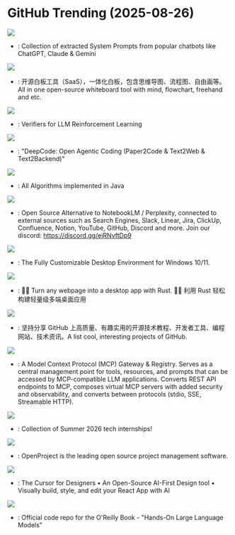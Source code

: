 # GitHub Trending (2025-08-26)

![](https://img.shields.io/badge/JavaScript-New%201-green?style=flat-square&logo=appveyor)
- [](https://github.comundefined): Collection of extracted System Prompts from popular chatbots like ChatGPT, Claude & Gemini

![](https://img.shields.io/badge/TypeScript-New%201-green?style=flat-square&logo=appveyor)
- [](https://github.comundefined): 开源白板工具（SaaS），一体化白板，包含思维导图、流程图、自由画等。All in one open-source whiteboard tool with mind, flowchart, freehand and etc.

![](https://img.shields.io/badge/Python-New%20272-green?style=flat-square&logo=appveyor)
- [](https://github.comundefined): Verifiers for LLM Reinforcement Learning

![](https://img.shields.io/badge/Python-New%201-green?style=flat-square&logo=appveyor)
- [](https://github.comundefined): "DeepCode: Open Agentic Coding (Paper2Code & Text2Web & Text2Backend)"

![](https://img.shields.io/badge/Java-New%2048-green?style=flat-square&logo=appveyor)
- [](https://github.comundefined): All Algorithms implemented in Java

![](https://img.shields.io/badge/Python-New%20219-green?style=flat-square&logo=appveyor)
- [](https://github.comundefined): Open Source Alternative to NotebookLM / Perplexity, connected to external sources such as Search Engines, Slack, Linear, Jira, ClickUp, Confluence, Notion, YouTube, GitHub, Discord and more. Join our discord: https://discord.gg/ejRNvftDp9

![](https://img.shields.io/badge/Rust-New%20278-green?style=flat-square&logo=appveyor)
- [](https://github.comundefined): The Fully Customizable Desktop Environment for Windows 10/11.

![](https://img.shields.io/badge/JavaScript-New%20135-green?style=flat-square&logo=appveyor)
- [](https://github.comundefined): 🤱🏻 Turn any webpage into a desktop app with Rust. 🤱🏻 利用 Rust 轻松构建轻量级多端桌面应用

![](https://img.shields.io/badge/none-New%20441-green?style=flat-square&logo=appveyor)
- [](https://github.comundefined): 坚持分享 GitHub 上高质量、有趣实用的开源技术教程、开发者工具、编程网站、技术资讯。A list cool, interesting projects of GitHub.

![](https://img.shields.io/badge/Python-New%20121-green?style=flat-square&logo=appveyor)
- [](https://github.comundefined): A Model Context Protocol (MCP) Gateway & Registry. Serves as a central management point for tools, resources, and prompts that can be accessed by MCP-compatible LLM applications. Converts REST API endpoints to MCP, composes virtual MCP servers with added security and observability, and converts between protocols (stdio, SSE, Streamable HTTP).

![](https://img.shields.io/badge/none-New%2040-green?style=flat-square&logo=appveyor)
- [](https://github.comundefined): Collection of Summer 2026 tech internships!

![](https://img.shields.io/badge/Ruby-New%2048-green?style=flat-square&logo=appveyor)
- [](https://github.comundefined): OpenProject is the leading open source project management software.

![](https://img.shields.io/badge/TypeScript-New%2065-green?style=flat-square&logo=appveyor)
- [](https://github.comundefined): The Cursor for Designers • An Open-Source AI-First Design tool • Visually build, style, and edit your React App with AI

![](https://img.shields.io/badge/Jupyter%20Notebook-New%20280-green?style=flat-square&logo=appveyor)
- [](https://github.comundefined): Official code repo for the O'Reilly Book - "Hands-On Large Language Models"

